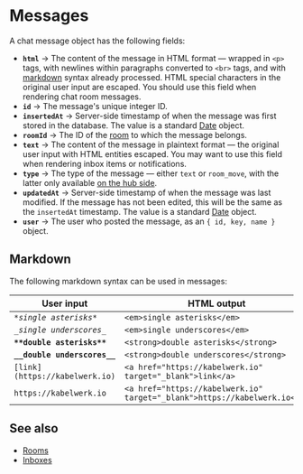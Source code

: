 # Messages

A chat message object has the following fields:

-   **`html`** → The content of the message in HTML format — wrapped in `<p>` tags, with newlines within paragraphs converted to `<br>` tags, and with [markdown](#markdown) syntax already processed. HTML special characters in the original user input are escaped. You should use this field when rendering chat room messages.
-   **`id`** → The message's unique integer ID.
-   **`insertedAt`** → Server-side timestamp of when the message was first stored in the database. The value is a standard [Date](https://developer.mozilla.org/en-US/docs/Web/JavaScript/Reference/Global_Objects/Date) object.
-   **`roomId`** → The ID of the [room](./rooms.md) to which the message belongs.
-   **`text`** → The content of the message in plaintext format — the original user input with HTML entities escaped. You may want to use this field when rendering inbox items or notifications.
-   **`type`** → The type of the message — either `text` or `room_move`, with the latter only available [on the hub side](./rooms.md#on-the-hub-side).
-   **`updatedAt`** → Server-side timestamp of when the message was last modified. If the message has not been edited, this will be the same as the `insertedAt` timestamp. The value is a standard [Date](https://developer.mozilla.org/en-US/docs/Web/JavaScript/Reference/Global_Objects/Date) object.
-   **`user`** → The user who posted the message, as an `{ id, key, name }` object.

## Markdown

The following markdown syntax can be used in messages:

| User input                                | HTML output                                                               |
| ----------------------------------------- | ------------------------------------------------------------------------- |
| <em>`*single asterisks*`</em>             | `<em>single asterisks</em>`                                               |
| <em>`_single underscores_`</em>           | `<em>single underscores</em>`                                             |
| <strong>`**double asterisks**`</strong>   | `<strong>double asterisks</strong>`                                       |
| <strong>`__double underscores__`</strong> | `<strong>double underscores</strong>`                                     |
| `[link](https://kabelwerk.io)`            | `<a href="https://kabelwerk.io" target="_blank">link</a>`                 |
| `https://kabelwerk.io`                    | `<a href="https://kabelwerk.io" target="_blank">https://kabelwerk.io</a>` |

## See also

-   [Rooms](./rooms.md)
-   [Inboxes](./inboxes.md)
